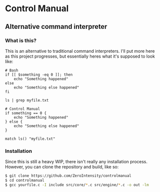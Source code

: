# Control Manual

## Alternative command interpreter

### What is this?

This is an alternative to traditional command interpreters. I'll put more here as this project progresses, but essentially heres what it's supposed to look like:

```
# Bash
if [[ $something -eq 0 ]]; then
    echo "Something happened"
else
    echo "Something else happened"
fi

ls | grep myfile.txt
```

```
# Control Manual
if something == 0 {
    echo "Something happened"
} else {
    echo "Something else happened"
}

match ls() "myfile.txt"
```

### Installation

Since this is still a heavy WIP, there isn't really any installation process. However, you can clone the repository and build, like so:

```bash
$ git clone https://github.com/ZeroIntensity/controlmanual
$ cd controlmanual
$ gcc yourfile.c -I include src/core/*.c src/engine/*.c -o out -lm
```
